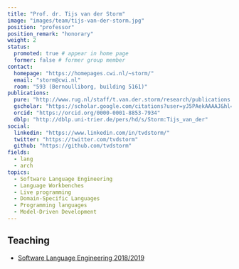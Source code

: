```yaml
---
title: "Prof. dr. Tijs van der Storm"
image: "images/team/tijs-van-der-storm.jpg"
position: "professor"
position_remark: "honorary" 
weight: 2
status:
  promoted: true # appear in home page
  former: false # former group member
contact:
  homepage: "https://homepages.cwi.nl/~storm/"
  email: "storm@cwi.nl"
  room: "593 (Bernoulliborg, building 5161)"
publications:
  pure: "http://www.rug.nl/staff/t.van.der.storm/research/publications.html"
  gscholar: "https://scholar.google.com/citations?user=yJ5PAekAAAAJ&hl=en"
  orcid: "https://orcid.org/0000-0001-8853-7934"
  dblp: "http://dblp.uni-trier.de/pers/hd/s/Storm:Tijs_van_der"
social:
  linkedin: "https://www.linkedin.com/in/tvdstorm/"
  twitter: "https://twitter.com/tvdstorm"
  github: "https://github.com/tvdstorm"
fields:
  - lang
  - arch
topics:
  - Software Language Engineering 
  - Language Workbenches 
  - Live programming 
  - Domain-Specific Languages 
  - Programming languages 
  - Model-Driven Development 
---
```


## Teaching

  * [Software Language Engineering 2018/2019](https://www.rug.nl/ocasys/rug/vak/show?code=WBCS18001)

